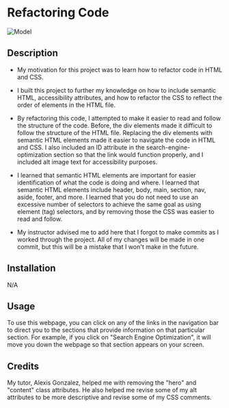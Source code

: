 # Refactoring Code


![Model](https://github.com/juliaghany/challenge-1/blob/main/assets/images/_C__Users_julia_OneDrive_Documents_bootcamp_challenge-1_index.html.png)

## Description

- My motivation for this project was to learn how to refactor code in HTML and CSS. 

- I built this project to further my knowledge on how to include semantic HTML, accessibility attributes, and how to refactor the CSS to reflect the order of elements in the HTML file. 

- By refactoring this code, I attempted to make it easier to read and follow the structure of the code. Before, the div elements made it difficult to follow the structure of the HTML file. Replacing the div elements with semantic HTML elements made it easier to navigate the code in HTML and CSS. I also included an ID attribute in the search-engine-optimization section so that the link would function properly, and I included alt image text for accessibility purposes. 

- I learned that semantic HTML elements are important for easier identification of what the code is doing and where. I learned that semantic HTML elements include header, body, main, section, nav, aside, footer, and more. I learned that you do not need to use an excessive number of selectors to achieve the same goal as using element (tag) selectors, and by removing those the CSS was easier to read and follow. 

- My instructor advised me to add here that I forgot to make commits as I worked through the project. All of my changes will be made in one commit, but this will be a mistake that I won't make in the future. 

## Installation

N/A

## Usage 

To use this webpage, you can click on any of the links in the navigation bar to direct you to the sections that provide information on that particular section. For example, if you click on "Search Engine Optimization", it will move you down the webpage so that section appears on your screen. 

## Credits

My tutor, Alexis Gonzalez, helped me with removing the "hero" and "content" class attributes. He also helped me revise some of my alt attributes to be more descriptive and revise some of my CSS comments. 
